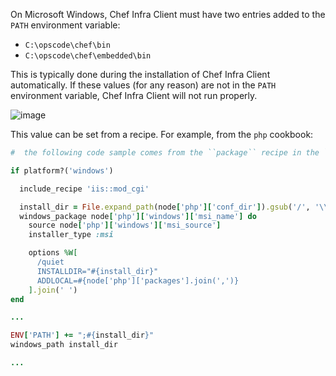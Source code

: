 On Microsoft Windows, Chef Infra Client must have two entries added to
the `PATH` environment variable:

-   `C:\opscode\chef\bin`
-   `C:\opscode\chef\embedded\bin`

This is typically done during the installation of Chef Infra Client
automatically. If these values (for any reason) are not in the `PATH`
environment variable, Chef Infra Client will not run properly.

![image](/images/includes_windows_environment_variable_path.png)

This value can be set from a recipe. For example, from the `php`
cookbook:

``` ruby
#  the following code sample comes from the ``package`` recipe in the ``php`` cookbook: https://github.com/chef-cookbooks/php

if platform?('windows')

  include_recipe 'iis::mod_cgi'

  install_dir = File.expand_path(node['php']['conf_dir']).gsub('/', '\\')
  windows_package node['php']['windows']['msi_name'] do
    source node['php']['windows']['msi_source']
    installer_type :msi

    options %W[
      /quiet
      INSTALLDIR="#{install_dir}"
      ADDLOCAL=#{node['php']['packages'].join(',')}
    ].join(' ')
end

...

ENV['PATH'] += ";#{install_dir}"
windows_path install_dir

...
```